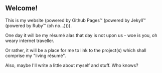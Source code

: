 ## Welcome!

This is my website (powered by Github Pages™ (powered by Jekyll™ (powered by Ruby™ (oh no...)))).

One day it will be my résumé alas that day is not upon us - woe is you, oh weary internet traveller.

Or rather, it will be a place for me to link to the project(s) which shall comprise my "living résumé".

Also, maybe I'll write a little about myself and stuff. Who knows?
